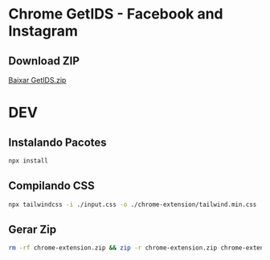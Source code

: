 # Chrome GetIDS - Facebook and Instagram

## Download ZIP

[Baixar GetIDS.zip](https://github.com/c3t4r4/GetIDS/raw/refs/heads/main/chrome-extension.zip)

# DEV

## Instalando Pacotes

```sh
npx install
```

## Compilando CSS

```sh
npx tailwindcss -i ./input.css -o ./chrome-extension/tailwind.min.css
```

## Gerar Zip

```sh
rm -rf chrome-extension.zip && zip -r chrome-extension.zip chrome-extension/
```
